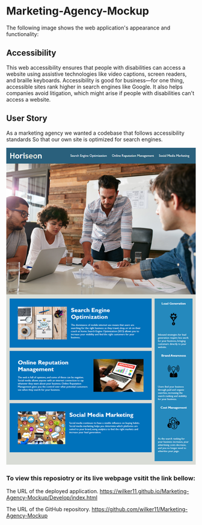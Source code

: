 # Marketing-Agency-Mockup

The following image shows the web application's appearance and functionality:

## Accessibility

This web accessibility ensures that people with disabilities can access a website using assistive technologies like video captions, screen readers, and braille keyboards. Accessibility is good for business—for one thing, accessible sites rank higher in search engines like Google. It also helps companies avoid litigation, which might arise if people with disabilities can't access a website.

## User Story
As a marketing agency
we wanted a codebase that follows accessibility standards
So that our own site is optimized for search engines.

![The Horiseon webpage includes a navigation bar, a header image, and cards with text and images at the bottom of the page.](./Assets/01-html-css-git-homework-demo.png)



### To view this reposiotry or its live webpage vsitit the link bellow:


The URL of the deployed application.
https://wilker11.github.io/Marketing-Agency-Mockup/Develop/index.html



The URL of the GitHub repository. 
https://github.com/wilker11/Marketing-Agency-Mockup
